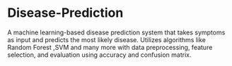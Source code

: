 # Disease-Prediction
A machine learning-based disease prediction system that takes symptoms as input and predicts the most likely disease. Utilizes algorithms like Random Forest ,SVM and many more with data preprocessing, feature selection, and evaluation using accuracy and confusion matrix.
